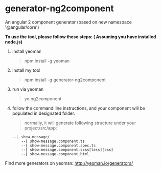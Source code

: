 # generator-ng2component
An angular 2 component generator (based on new namespace '@angular/core')

**To use the tool, please follow these steps: ( Assuming you have installed node.js)**

1. install yeoman
    > npm install -g yeoman
    
2. install my tool
    > npm install -g generator-ng2component
    
3. run via yeoman
    > yo ng2component
    
4. follow the command line instructions, and your component will be populated in designated folder.
    > normally, it will generate following structure under your project/src/app:

    ```
    --| show-message/
        --| show-message.component.ts
        --| show-message.component.spec.ts
        --| show-message.component.scss[less][css]
        --| show-message.component.html
    ```

Find more generators on yeoman: http://yeoman.io/generators/
